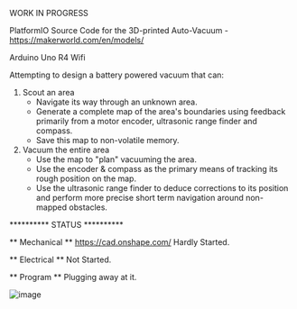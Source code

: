 WORK IN PROGRESS

PlatformIO Source Code for the 3D-printed Auto-Vacuum - https://makerworld.com/en/models/

Arduino Uno R4 Wifi

Attempting to design a battery powered vacuum that can:
1) Scout an area
   - Navigate its way through an unknown area.
   - Generate a complete map of the area's boundaries using feedback primarily from a motor encoder, ultrasonic range finder and compass.
   - Save this map to non-volatile memory.
2) Vacuum the entire area
   - Use the map to "plan" vacuuming the area.
   - Use the encoder & compass as the primary means of tracking its rough position on the map.
   - Use the ultrasonic range finder to deduce corrections to its position and perform more precise short term navigation around non-mapped obstacles.


********** STATUS **********

** Mechanical **
https://cad.onshape.com/
Hardly Started.


** Electrical **
Not Started.


** Program ** 
Plugging away at it.

![image](https://github.com/user-attachments/assets/e1cff16f-0fb5-4d99-88db-41bcedb8ada0)
